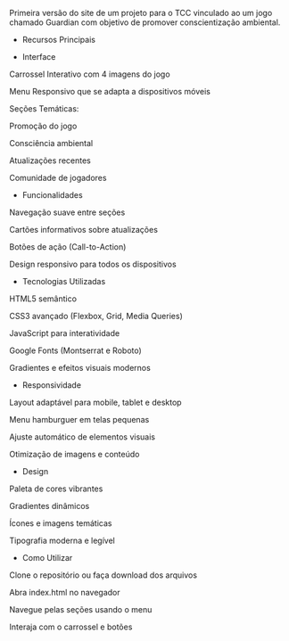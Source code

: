 Primeira versão do site de um projeto para o TCC vinculado ao um jogo chamado Guardian com objetivo de promover conscientização ambiental.

- Recursos Principais

  
- Interface

Carrossel Interativo com 4 imagens do jogo

Menu Responsivo que se adapta a dispositivos móveis

Seções Temáticas:


Promoção do jogo

Consciência ambiental

Atualizações recentes

Comunidade de jogadores

- Funcionalidades

Navegação suave entre seções

Cartões informativos sobre atualizações

Botões de ação (Call-to-Action)

Design responsivo para todos os dispositivos

- Tecnologias Utilizadas

  
HTML5 semântico

CSS3 avançado (Flexbox, Grid, Media Queries)

JavaScript para interatividade

Google Fonts (Montserrat e Roboto)

Gradientes e efeitos visuais modernos

- Responsividade
  
Layout adaptável para mobile, tablet e desktop

Menu hamburguer em telas pequenas

Ajuste automático de elementos visuais

Otimização de imagens e conteúdo

- Design


Paleta de cores vibrantes

Gradientes dinâmicos

Ícones e imagens temáticas

Tipografia moderna e legível

- Como Utilizar


Clone o repositório ou faça download dos arquivos

Abra index.html no navegador

Navegue pelas seções usando o menu

Interaja com o carrossel e botões
 
 
